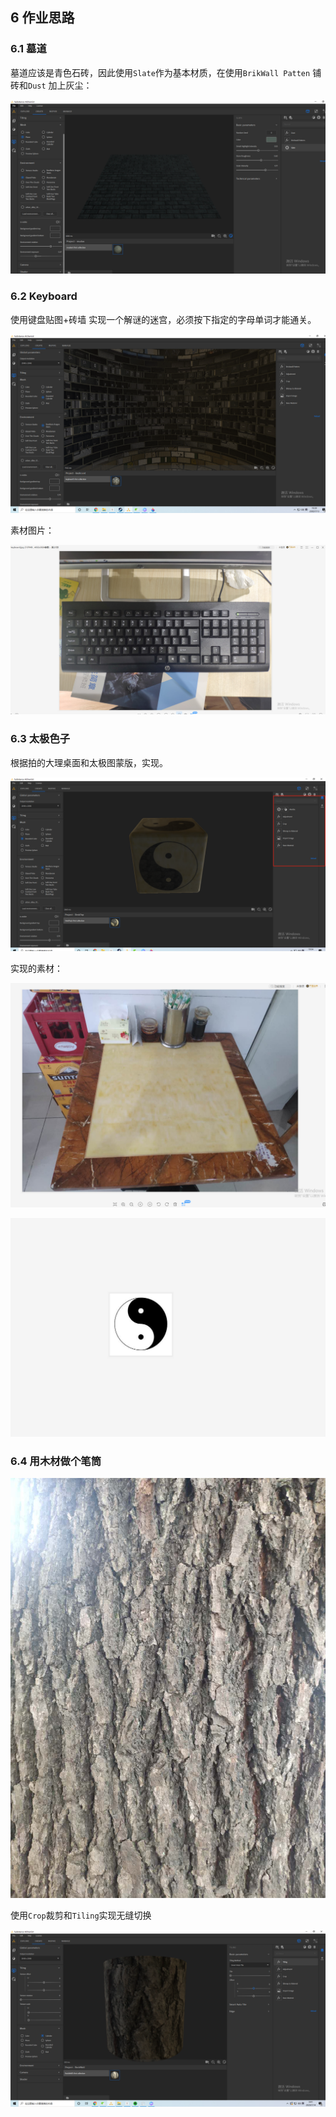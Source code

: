 ## 6 作业思路

### 6.1 墓道

墓道应该是青色石砖，因此使用`Slate`作为基本材质，在使用`BrikWall Patten` 铺砖和`Dust` 加上灰尘：

![image-20200713191221170](./images//image-20200713191221170.png)

### 6.2 Keyboard

使用键盘贴图+砖墙 实现一个解谜的迷宫，必须按下指定的字母单词才能通关。

![image-20200713193016075](./images//image-20200713193016075.png)

素材图片：

![image-20200713193722765](./images//image-20200713193722765.png)

### 6.3 太极色子

根据拍的大理桌面和太极图蒙版，实现。

![image-20200713193456446](./images//image-20200713193456446.png)

实现的素材：

![image-20200713193540669](./images//image-20200713193540669.png)

![image-20200713193625615](./images//image-20200713193625615.png)

### 6.4 用木材做个笔筒

![image-20200714093937550](./images//image-20200714093937550.png)

使用`Crop`裁剪和`Tiling`实现无缝切换

![image-20200714094114773](./images//image-20200714094114773.png)